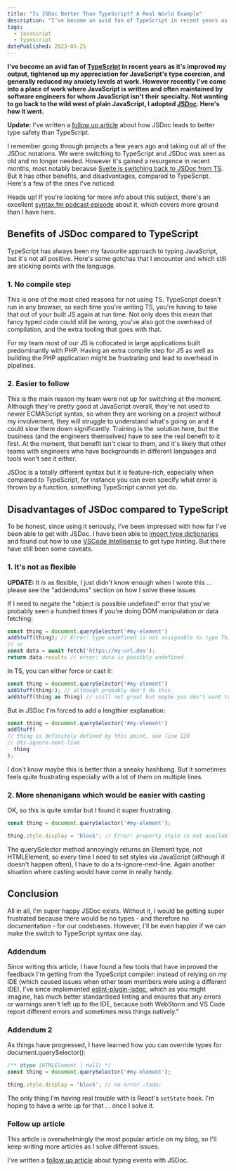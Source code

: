 ```yaml
---
title: "Is JSDoc Better Than TypeScript? A Real World Example"
description: "I've become an avid fan of TypeScript in recent years as it's improved my output, tightened up my appreciation for JavaScript's type coercion, and generally reduced my anxiety levels at work. However recently I've come into a place of work where JavaScript is written and often maintained by software engineers for whom JavaScript isn't their speciality. Not wanting to go back to the wild west of plain JavaScript, I adopted JSDoc. Here's how it went."
tags: 
  - javascript
  - typescript
datePublished: 2023-05-25
---
```

**I've become an avid fan of [TypeScript](https://www.typescriptlang.org/) in recent years as it's improved my output, tightened up my appreciation for JavaScript's type coercion, and generally reduced my anxiety levels at work. However recently I've come into a place of work where JavaScript is written and often maintained by software engineers for whom JavaScript isn't their specialty. Not wanting to go back to the wild west of plain JavaScript, I adopted [JSDoc](https://jsdoc.app/). Here's how it went.**

**Update:** I've written a [follow up article](posts/better-type-safety-with-jsdoc) about how JSDoc leads to better type safety than TypeScript.

I remember going through projects a few years ago and taking out all of the JSDoc notations. We were switching to TypeScript and JSDoc was seen as old and no longer needed. However it's gained a resurgence in recent months, most notably because [Svelte is switching back to JSDoc from TS](https://github.com/sveltejs/kit/discussions/4429#discussioncomment-2423814). But it has other benefits, and disadvantages, compared to TypeScript. Here's a few of the ones I've noticed.

Heads up! If you're looking for more info about this subject, there's an excellent [syntax.fm podcast episode](https://syntax.fm/show/624/is-jsdoc-better-than-typescript) about it, which covers more ground than I have here.  

## Benefits of JSDoc compared to TypeScript

TypeScript has always been my favourite approach to typing JavaScript, but it's not all positive. Here's some gotchas that I encounter and which still are sticking points with the language.  

### 1\. No compile step

This is one of the most cited reasons for not using TS. TypeScript doesn't run in any browser, so each time you're writing TS, you're having to take that out of your built JS again at run time. Not only does this mean that fancy typed code could still be wrong, you've also got the overhead of compilation, and the extra tooling that goes with that.

For my team most of our JS is collocated in large applications built predominantly with PHP. Having an extra compile step for JS as well as building the PHP application might be frustrating and lead to overhead in pipelines.  

### 2\. Easier to follow

This is the main reason my team were not up for switching at the moment. Although they're pretty good at JavaScript overall, they're not used to newer ECMAScript syntax, so when they are working on a project without my involvement, they will struggle to understand what's going on and it could slow them down significantly. Training is the  solution here, but the business (and the engineers themselves) have to see the real benefit to it first. At the moment, that benefit isn't clear to them, and it's likely that other teams with engineers who have backgrounds in different languages and tools won't see it either.

JSDoc is a totally different syntax but it is feature-rich, especially when compared to TypeScript, for instance you can even specify what error is thrown by a function, something TypeScript cannot yet do.  

## Disadvantages of JSDoc compared to TypeScript

To be honest, since using it seriously, I've been impressed with how far I've been able to get with JSDoc. I have been able to [import type dictionaries](https://stackoverflow.com/questions/49836644/how-to-import-a-typedef-from-one-file-to-another-in-jsdoc-using-node-js#answer-52847569) and found out how to use [VSCode Intellisense](https://dev.to/sumansarkar/how-to-use-jsdoc-annotations-with-vscode-for-intellisense-7co) to get type hinting. But there have still been some caveats.  

### 1\. It's not as flexible

**UPDATE:** It _is_ as flexible, I just didn't know enough when I wrote this ... please see the "addendums" section on how I solve these issues

If I need to negate the "object is possible undefined" error that you've probably seen a hundred times if you're doing DOM manipulation or data fetching:

```javascript
const thing = document.querySelector('#my-element')
addStuff(thing); // Error: type undefined is not assignable to type Thing 
// or
const data = await fetch('https://my-url.dev');
return data.results // error: data is possibly undefined
```

In TS, you can either force or cast it:

```javascript
const thing = document.querySelector('#my-element')
addStuff(thing!); // although probably don't do this 
addStuff(thing as Thing) // still not great but maybe you don't want to cascade down to catch undefined and oh yes this is so contrived
```

But in JSDoc I'm forced to add a lengthier explanation:

```javascript
const thing = document.querySelector('#my-element')
addStuff(
// thing is definitely defined by this point, see line 120
// @ts-ignore-next-line
  thing
);
```

I don't know maybe this is better than a sneaky hashbang. But it sometimes feels quite frustrating especially with a lot of them on multiple lines.  

### 2\. More shenanigans which would be easier with casting

OK, so this is quite similar but I found it super frustrating.

```javascript
const thing = document.querySelector('#my-element');

thing.style.display = 'block'; // Error: property style is not available on type Element
```

The querySelector method annoyingly returns an Element type, not HTMLElement, so every time I need to set styles via JavaScript (although it doesn't happen often), I have to do a ts-ignore-next-line. Again another situation where casting would have come in really handy.

## Conclusion

All in all, I'm super happy JSDoc exists. Without it, I would be getting super frustrated because there would be no types - and therefore no documentation - for our codebases. However, I'll be even happier if we can make the switch to TypeScript syntax one day.

### Addendum

Since writing this article, I have found a few tools that have improved the feedback I'm getting from the TypeScript compiler: instead of relying on my IDE (which caused issues when other team members were using a different IDE), I've since implemented [eslint-plugin-jsdoc](https://www.npmjs.com/package/eslint-plugin-jsdoc), which as you might imagine, has much better standardised linting and ensures that any errors or warnings aren't left up to the IDE, because both WebStorm and VS Code report different errors and sometimes miss things natively."

### Addendum 2

As things have progressed, I have learned how you can override types for document.querySelector():

```javascript
/** @type {HTMLElement | null} */
const thing = document.querySelector('#my-element');

thing.style.display = 'block'; // no error :tada:
```

The only thing I'm having real trouble with is React's `setState` hook. I'm hoping to have a write up for that ... once I solve it. 

### Follow up article

This article is overwhelmingly the most popular article on my blog, so I'll keep writing more articles as I solve different issues.

I've written a [follow up article](posts/better-type-safety-with-jsdoc) about typing events with JSDoc. 